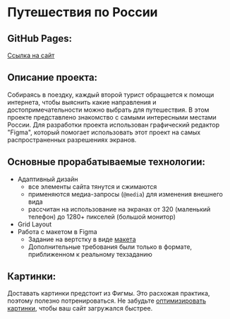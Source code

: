 # Путешествия по России

## GitHub Pages:
[Ссылка на сайт](https://Stkz94-DEV.github.io/russian-travel/)

## Описание проекта:
Собираясь в поездку, каждый второй турист обращается к помощи интернета, чтобы выяснить какие направления и достопримечательности можно выбрать для путешествия. В этом проекте представлено знакомство с самыми интересными местами России. Для разработки проекта использован графический редактор "Figma", который помогает использовать этот проект на самых распространенных разрешениях экранов.

## Основные прорабатываемые технологии:
* Адаптивный дизайн
  - все элементы сайта тянутся и сжимаются
  - применяются медиа-запросы (`@media`) для изменения внешнего вида
  - рассчитан на использование на экранах от 320 (маленький телефон) до 1280+ пикселей (большой монитор)
* Grid Layout
* Работа с макетом в Figma
  - Задание на вертстку в виде [макета](https://www.figma.com/file/5S2WSbEFL6awjVWJ0NWL8Q/Sprint-3_-Russia-_-desktop-%2B-mobile)
  - Дополнительные требования были только в формате, приближенном к реальному техзаданию

## Картинки:
Доставать картинки предстоит из Фигмы. Это расхожая практика, поэтому полезно потренироваться. Не забудьте [оптимизировать картинки](https://tinypng.com/), чтобы ваш сайт загружался быстрее.
